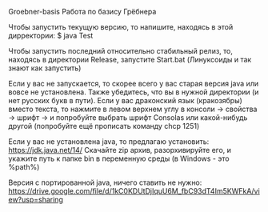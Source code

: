 Groebner-basis
Работа по базису Грёбнера

Чтобы запустить текущую версию, то напишите, находясь в этой дирректории: $ java Test

Чтобы запустить последний относительно стабильный релиз, то, находясь в директории Release, запустите Start.bat (Линуксоиды и так знают как запустить)

Если у вас не запускается, то скорее всего у вас старая версия java или вовсе не установлена. Также убедитесь, что вы в нужной директории (и нет русских букв в пути). Если у вас драконский язык (кракозябры) вместо текста, то нажмите в левом верхнем углу в консоли -> свойства -> шрифт -> и попробуйте выбрать шрифт Consolas или какой-нибудь другой (попробуйте ещё прописать команду chcp 1251)

Если у вас не установлена java, то предлагаю установить: https://jdk.java.net/14/ Скачайте zip архив, разорхивируйте его, и укажите путь к папке bin в переменную среды (в Windows - это %path%)

Версия с портированной java, ничего ставить не нужно: https://drive.google.com/file/d/1kC0KDUtDjIquU6M_fbC93dT4Im5KWFkA/view?usp=sharing